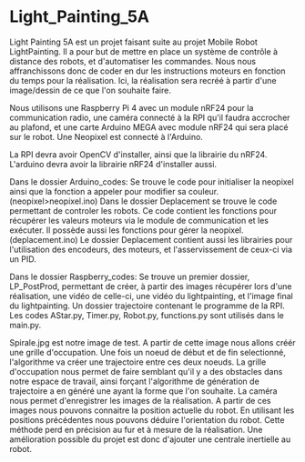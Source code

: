 # Light_Painting_5A

Light Painting 5A est un projet faisant suite au projet Mobile Robot LightPainting. Il a pour but de mettre en place un système de contrôle à distance des robots, et 
d'automatiser les commandes. Nous nous affranchissons donc de coder en dur les instructions moteurs en fonction du temps pour la réalisation. Ici, la réalisation sera
recréé à partir d'une image/dessin de ce que l'on souhaite faire. 

Nous utilisons une Raspberry Pi 4 avec un module nRF24 pour la communication radio, une caméra connecté à la RPI qu'il faudra accrocher au plafond, et une carte Arduino
MEGA avec module nRF24 qui sera placé sur le robot. Une Neopixel est connecté à l'Arduino.

La RPI devra avoir OpenCV d'installer, ainsi que la librairie du nRF24.
L'arduino devra avoir la librairie nRF24 d'installer aussi.

Dans le dossier Arduino_codes:
Se trouve le code pour initialiser la neopixel ainsi que la fonction a appeler pour modifier sa couleur. (neopixel>neopixel.ino)
Dans le dossier Deplacement se trouve le code permettant de controler les robots. 
Ce code contient les fonctions pour récupérer les valeurs moteurs via le module de communication et les exécuter. Il possède aussi les fonctions pour gérer la neopixel.
(deplacement.ino)
Le dossier Deplacement contient aussi les librairies pour l'utilisation des encodeurs, des moteurs, et l'asservissement de ceux-ci via un PID.

Dans le dossier Raspberry_codes:
Se trouve un premier dossier, LP_PostProd, permettant de créer, à partir des images récupérer lors d'une réalisation, une vidéo de celle-ci, une vidéo du lightpainting, 
et l'image final du lightpainting.
Un dossier trajectoire contenant le programme de la RPI. Les codes AStar.py, Timer.py, Robot.py, functions.py sont utilisés dans le main.py. 

Spirale.jpg est notre image de test. A partir de cette image nous allons créér une grille d'occupation. Une fois un noeud de début et de fin selectionné, l'algorithme 
va créer une trajectoire entre ces deux noeuds. La grille d'occupation nous permet de faire semblant qu'il y a des obstacles dans notre espace de travail, ainsi forçant
l'algorithme de génération de trajectoire a en généré une ayant la forme que l'on souhaite. 
La caméra nous permet d'enregistrer les images de la réalisation. A partir de ces images nous pouvons connaitre la position actuelle du robot. En utilisant les positions
précédentes nous pouvons déduire l'orientation du robot. Cette méthode perd en précision au fur et à mesure de la réalisation. Une amélioration possible du projet est 
donc d'ajouter une centrale inertielle au robot.

